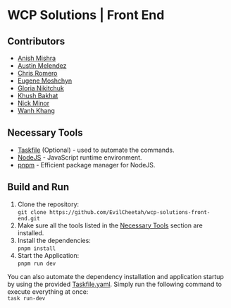# WCP Solutions | Front End
## Contributors
- [Anish Mishra](https://github.com/VocalVisage)
- [Austin Melendez](https://github.com/austin-mel)
- [Chris Romero](https://github.com/cromero3)
- [Eugene Moshchyn](https://github.com/EvilCheetah)
- [Gloria Nikitchuk](https://github.com/glorikaan)
- [Khush Bakhat](https://github.com/JhengaOnRoll)
- [Nick Minor](https://github.com/MidnightLycanr0c)
- [Wanh Khang](https://github.com/WanhKhang)

## Necessary Tools
- [Taskfile](https://taskfile.dev/installation/) (Optional) - used to automate the commands.
- [NodeJS](https://nodejs.org/en) - JavaScript runtime environment.
- [pnpm](https://pnpm.io/installation) - Efficient package manager for NodeJS.

## Build and Run
1. Clone the repository:  
`git clone https://github.com/EvilCheetah/wcp-solutions-front-end.git`
2. Make sure all the tools listed in the [Necessary Tools](#necessary-tools) section are installed.
3. Install the dependencies:  
`pnpm install`
4. Start the Application:  
`pnpm run dev`

You can also automate the dependency installation and application startup by using the provided [Taskfile.yaml](./Taskfile.yaml). Simply run the following command to execute everything at once:  
`task run-dev`